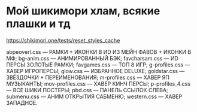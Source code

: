 # Мой шикимори хлам, всякие плашки и тд
https://shikimori.one/tests/reset_styles_cache

abpeoverl.css — РАМКИ + ИКОНКИ В ИD ИЗ МЕЙН ФАВОВ + ИКОНКИ В МФ;
bg-anim.css — АНИМИРОВАННЫЙ БЭК;
favcharsam.css — ИD ПЕРСЫ ЗОЛОТЫЕ РАМКИ;
favgames.css — ТОП 8 ИГР;
g-profiles.css — ХАВЕР ИГРОПЕРСЫ;
glow.css — ИЗБРАННОЕ DELUXE;
goldstar.css — ЗВЁЗДОЧКИ + ПЕРЕИМЕНОВАНИЯ;
m-profiles.css — ХАВЕР ЯП МУЗЫКАНТЫ;
mov-profiles.css — ХАВЕР КИНЧ ПЕРСЫ;
p-profiles_4.css — ВСЕ ШИКИ ПОСТЕРЫ;
pbd.css — ПАНЕЛЬ ССЫЛОК СЛЕВА;
submenu.css — АНИМ ОТКРЫТИЯ САБМЕНЮ;
western.css — ХАВЕР ЗАПАДНОЕ.

